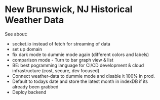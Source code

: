 # New Brunswick, NJ Historical Weather Data

See about:

- socket.io instead of fetch for streaming of data
- set up domain
- fix dark mode to dummie mode again (different colors and labels)
- comparison mode - Turn to bar graph view & list
- BE: best pogramming language for CI/CD development & cloud infrastructure (cost, secure, dev focused)
- Connect weather-data to dummie mode and disable it 100% in prod.
- Default to todays date and store the latest month in indexDB if its already been grabbed
- Deploy backend
